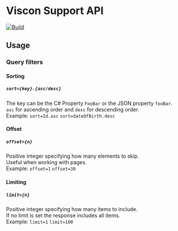# Viscon Support API

[![Build](https://github.com/INF2A-Team-2/VisconSupportAPI/actions/workflows/dotnet.yml/badge.svg?branch=master&event=push)](https://github.com/INF2A-Team-2/VisconSupportAPI/actions/workflows/dotnet.yml)

## Usage
### Query filters
#### Sorting
##### `sort={key}.{asc/desc}`  
The key can be the C# Property `FooBar` or the JSON property `fooBar`.  
`asc` for ascending order and `desc` for descending order.  
Example: `sort=Id.asc` `sort=dateOfBirth.desc`

#### Offset
##### `offset={n}`
Positive integer specifying how many elements to skip.  
Useful when working with pages.  
Example: `offset=1` `offset=30`

#### Limiting
##### `limit={n}`
Positive integer specifying how many items to include.  
If no limit is set the response includes all items.  
Example: `limit=1` `limit=100`